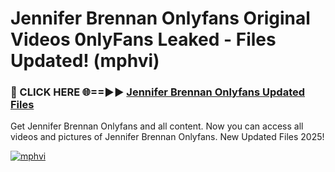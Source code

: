 # Jennifer Brennan Onlyfans Original Videos 0nlyFans Leaked - Files Updated! (mphvi)

<h3>🔴 CLICK HERE 🌐==►► <a href="https://tinyurl.com/3hn5wdd3" rel="nofollow">Jennifer Brennan Onlyfans Updated Files</a></h3>

Get Jennifer Brennan Onlyfans and all content. Now you can access all videos and pictures of Jennifer Brennan Onlyfans. New Updated Files 2025!

[![mphvi](https://i.imgur.com/4HnBqBT.gif)](https://tinyurl.com/3hn5wdd3)
